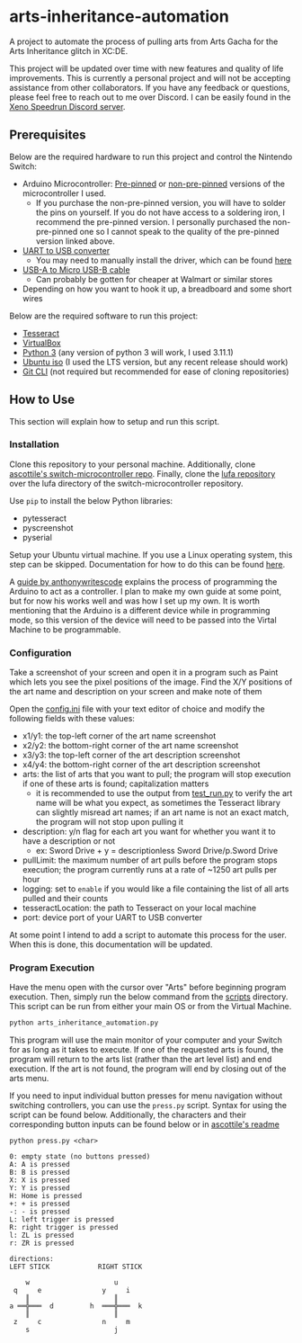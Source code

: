 # arts-inheritance-automation
 A project to automate the process of pulling arts from Arts Gacha for the Arts Inheritance glitch in XC:DE.
 
 This project will be updated over time with new features and quality of life improvements. This is currently a personal project and will not be accepting assistance from other collaborators. If you have any feedback or questions, please feel free to reach out to me over Discord. I can be easily found in the [Xeno Speedrun Discord server](https://discord.gg/RTVDKhp).

## Prerequisites
 Below are the required hardware to run this project and control the Nintendo Switch:
  - Arduino Microcontroller: [Pre-pinned](https://www.cytron.io/p-arduino-pro-micro-compatible-pre-soldered-headers) or [non-pre-pinned](https://amzn.to/3rpb36r) versions of the microcontroller I used. 
    - If you purchase the non-pre-pinned version, you will have to solder the pins on yourself. If you do not have access to a soldering iron, I recommend the pre-pinned version. I personally purchased the non-pre-pinned one so I cannot speak to the quality of the pre-pinned version linked above.
  - [UART to USB converter](https://www.amazon.com/IZOKEE-CP2102-Converter-Adapter-Downloader/dp/B07D6LLX19/ref=sr_1_4?keywords=usb+to+uart&qid=1674486848&sr=8-4)
    - You may need to manually install the driver, which can be found [here](https://www.usb-drivers.org/cp2102-usb-to-uart-bridge-driver.html)
  - [USB-A to Micro USB-B cable](https://www.amazon.com/AmazonBasics-Male-Micro-Cable-Black/dp/B07232M876?th=1)
    - Can probably be gotten for cheaper at Walmart or similar stores
  - Depending on how you want to hook it up, a breadboard and some short wires
 
 Below are the required software to run this project:
  - [Tesseract](https://tesseract-ocr.github.io/tessdoc/Installation.html)
  - [VirtualBox](https://www.virtualbox.org/wiki/Downloads)
  - [Python 3](https://www.python.org/downloads/) (any version of python 3 will work, I used 3.11.1)
  - [Ubuntu iso](https://ubuntu.com/#download) (I used the LTS version, but any recent release should work)
  - [Git CLI](https://git-scm.com/downloads) (not required but recommended for ease of cloning repositories)

## How to Use
 This section will explain how to setup and run this script.

### Installation
 Clone this repository to your personal machine. Additionally, clone [ascottile's switch-microcontroller repo](https://github.com/asottile/switch-microcontroller). Finally, clone the [lufa repository](https://github.com/abcminiuser/lufa/tree/597fbf47cd2551423a231ac747e2f1405cf9306a) over the lufa directory of the switch-microcontroller repository.
 
 Use `pip` to install the below Python libraries:
  - pytesseract
  - pyscreenshot
  - pyserial
 
 Setup your Ubuntu virtual machine. If you use a Linux operating system, this step can be skipped. Documentation for how to do this can be found [here](docs/virtualbox.md).
 
 A [guide by anthonywritescode](https://youtu.be/chvgQUX7QaI) explains the process of programming the Arduino to act as a controller. I plan to make my own guide at some point, but for now his works well and was how I set up my own. It is worth mentioning that the Arduino is a different device while in programming mode, so this version of the device will need to be passed into the Virtal Machine to be programmable.

### Configuration
 Take a screenshot of your screen and open it in a program such as Paint which lets you see the pixel positions of the image. Find the X/Y positions of the art name and description on your screen and make note of them
 
 Open the [config.ini](scripts/config.ini) file with your text editor of choice and modify the following fields with these values:
  - x1/y1: the top-left corner of the art name screenshot
  - x2/y2: the bottom-right corner of the art name screenshot
  - x3/y3: the top-left corner of the art description screenshot
  - x4/y4: the bottom-right corner of the art description screenshot
  - arts: the list of arts that you want to pull; the program will stop execution if one of these arts is found; capitalization matters
    - it is recommended to use the output from [test_run.py](scripts/test_run.py) to verify the art name will be what you expect, as sometimes the Tesseract library can slightly misread art names; if an art name is not an exact match, the program will not stop upon pulling it
  - description: y/n flag for each art you want for whether you want it to have a description or not
    - ex: Sword Drive + y = descriptionless Sword Drive/p.Sword Drive
  - pullLimit: the maximum number of art pulls before the program stops execution; the program currently runs at a rate of ~1250 art pulls per hour
  - logging: set to `enable` if you would like a file containing the list of all arts pulled and their counts
  - tesseractLocation: the path to Tesseract on your local machine
  - port: device port of your UART to USB converter

At some point I intend to add a script to automate this process for the user. When this is done, this documentation will be updated.

### Program Execution
  Have the menu open with the cursor over "Arts" before beginning program execution. Then, simply run the below command from the [scripts](scripts) directory. This script can be run from either your main OS or from the Virtual Machine.
  
  ```bash
python arts_inheritance_automation.py
```

  This program will use the main monitor of your computer and your Switch for as long as it takes to execute. If one of the requested arts is found, the program will return to the arts list (rather than the art level list) and end execution. If the art is not found, the program will end by closing out of the arts menu.

  If you need to input individual button presses for menu navigation without switching controllers, you can use the `press.py` script. Syntax for using the script can be found below. Additionally, the characters and their corresponding button inputs can be found below or in [ascottile's readme](https://github.com/asottile/switch-microcontroller)

  ```
  python press.py <char>
  ```

  ```
0: empty state (no buttons pressed)
A: A is pressed
B: B is pressed
X: X is pressed
Y: Y is pressed
H: Home is pressed
+: + is pressed
-: - is pressed
L: left trigger is pressed
R: right trigger is pressed
l: ZL is pressed
r: ZR is pressed

directions:
 LEFT STICK            RIGHT STICK

      w                     u
   q     e               y     i
      ║                     ║
a ══╬═══  d         h  ═══╬═══  k
      ║                     ║
   z     c               n     m
      s                     j
```
